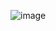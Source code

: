 ![image](https://user-images.githubusercontent.com/100665352/207015297-dde2d7e0-4aaf-44f7-95d0-4a977600e6c1.png)
